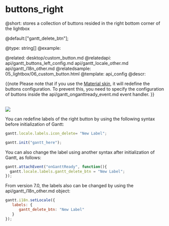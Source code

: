 buttons_right
=============

@short: stores a collection of buttons resided in the right bottom corner of the lightbox

@default:["gantt_delete_btn"];

@type: string[]
@example:
<style>
    .complete_button{
        margin-top: 2px;
        background-image:url("common/v_complete.png");
        width: 20px;
    }
</style>
<script>
	gantt.locale.labels["complete_button"] = "Complete";
    gantt.attachEvent("onGanttReady", function(){							   /*!*/ 
        gantt.config.buttons_right = ["gantt_delete_btn","complete_button"];   /*!*/                              
    });																		   /*!*/ 
	gantt.init("gantt_here");

	gantt.attachEvent("onLightboxButton", function(button_id, node, e){
		if(button_id == "complete_button"){
			var id = gantt.getState().lightbox;
        	gantt.getTask(id).progress = 1;
        	gantt.updateTask(id);
        	gantt.hideLightbox();
		}
	});
</script>

@related:
	 desktop/custom_button.md
@relatedapi:
	api/gantt_buttons_left_config.md
    api/gantt_locale_other.md
    api/gantt_i18n_other.md
@relatedsample:
	05_lightbox/06_custom_button.html
@template:	api_config
@descr:

{{note
Please note that if you use the [Material skin](desktop/skins.md#materialskin), it will redefine the buttons configuration. 
To prevent this, you need to specify the configuration of buttons inside the api/gantt_onganttready_event.md event handler.
}}

<br>
<img src="api/property_buttons_left.png"/>

You can redefine labels of the right button by using the following syntax before initialization of Gantt:

~~~js
gantt.locale.labels.icon_delete= "New Label";

gantt.init("gantt_here");
~~~

You can also change the label using another syntax after initialization of Gantt, as follows:

~~~js
gantt.attachEvent("onGanttReady", function(){
  gantt.locale.labels.gantt_delete_btn = "New Label";
});
~~~

From version 7.0, the labels also can be changed by using the api/gantt_i18n_other.md object:

~~~js
gantt.i18n.setLocale({
   labels: {
      gantt_delete_btn: "New Label"
   }
});
~~~